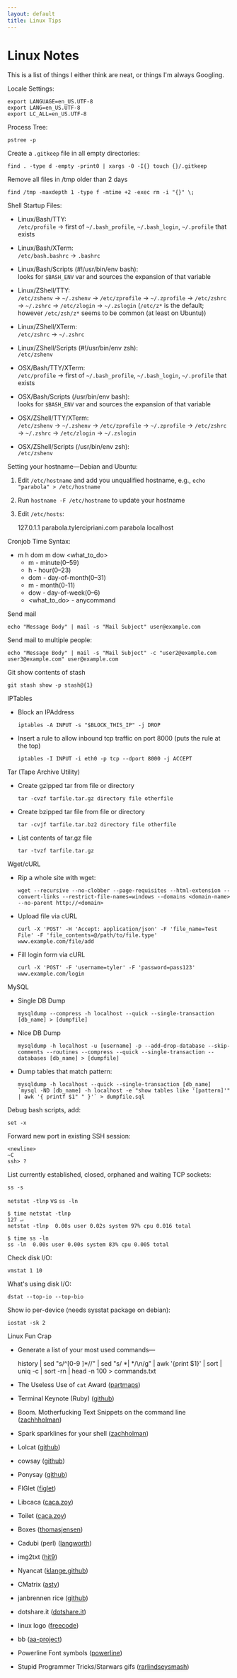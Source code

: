 ```yaml
---
layout: default
title: Linux Tips
---
```


# Linux Notes

This is a list of things I either think are neat, or things I'm always Googling.

Locale Settings:

```
export LANGUAGE=en_US.UTF-8
export LANG=en_US.UTF-8
export LC_ALL=en_US.UTF-8
```

Process Tree:

```
pstree -p
```

Create a `.gitkeep` file in all empty directories:

```
find . -type d -empty -print0 | xargs -0 -I{} touch {}/.gitkeep
```

Remove all files in /tmp older than 2 days

```
find /tmp -maxdepth 1 -type f -mtime +2 -exec rm -i "{}" \;
```

Shell Startup Files:

- Linux/Bash/TTY:<br>
  `/etc/profile` &rarr; first of `~/.bash_profile`, `~/.bash_login`, `~/.profile` that exists

- Linux/Bash/XTerm:<br>
  `/etc/bash.bashrc` &rarr; `.bashrc`

- Linux/Bash/Scripts (#!/usr/bin/env bash):<br>
  looks for `$BASH_ENV` var and sources the expansion of that variable

- Linux/ZShell/TTY:<br>
  `/etc/zshenv` &rarr; `~/.zshenv` &rarr; `/etc/zprofile` &rarr; `~/.zprofile` &rarr; `/etc/zshrc` &rarr; `~/.zshrc` &rarr; `/etc/zlogin` &rarr; `~/.zslogin` (`/etc/z*` is the default; however `/etc/zsh/z*` seems to be common (at least on Ubuntu))

- Linux/ZShell/XTerm:<br>
  `/etc/zshrc` &rarr; `~/.zshrc`

- Linux/ZShell/Scripts (#!/usr/bin/env zsh):<br>
  `/etc/zshenv`

- OSX/Bash/TTY/XTerm:<br>
  `/etc/profile` &rarr; first of `~/.bash_profile`, `~/.bash_login`, `~/.profile` that exists

- OSX/Bash/Scripts (/usr/bin/env bash):<br>
  looks for `$BASH_ENV` var and sources the expansion of that variable

- OSX/ZShell/TTY/XTerm:<br>
  `/etc/zshenv` &rarr; `~/.zshenv` &rarr; `/etc/zprofile` &rarr; `~/.zprofile` &rarr; `/etc/zshrc` &rarr; `~/.zshrc` &rarr; `/etc/zlogin` &rarr; `~/.zslogin`

- OSX/ZShell/Scripts (/usr/bin/env zsh):<br>
  `/etc/zshenv`

Setting your hostname&#8212;Debian and Ubuntu:

1. Edit `/etc/hostname` and add you unqualified hostname, e.g., `echo "parabola" > /etc/hostname` 
2. Run `hostname -F /etc/hostname` to update your hostname
3. Edit `/etc/hosts`:

    127.0.1.1 parabola.tylercipriani.com parabola localhost

Cronjob Time Syntax:

- m h dom m dow <what_to_do>
  - m - minute(0–59)
  - h - hour(0–23)
  - dom - day-of-month(0–31)
  - m - month(0-11)
  - dow - day-of-week(0–6)
  - <what_to_do> - anycommand

Send mail

```
echo "Message Body" | mail -s "Mail Subject" user@example.com
```

Send mail to multiple people:

```
echo "Message Body" | mail -s "Mail Subject" -c "user2@example.com user3@example.com" user@example.com
```

Git show contents of stash

```
git stash show -p stash@{1}
```

IPTables

- Block an IPAddress
  
  ```
  iptables -A INPUT -s "$BLOCK_THIS_IP" -j DROP
  ```

- Insert a rule to allow inbound tcp traffic on port 8000 (puts the rule at the top)

  ```
  iptables -I INPUT -i eth0 -p tcp --dport 8000 -j ACCEPT
  ```

Tar (Tape Archive Utility)

- Create gzipped tar from file or directory

  ```
  tar -cvzf tarfile.tar.gz directory file otherfile
  ```

- Create bzipped tar file from file or directory

  ```
  tar -cvjf tarfile.tar.bz2 directory file otherfile
  ```

- List contents of tar.gz file

  ```
  tar -tvzf tarfile.tar.gz
  ```

Wget/cURL

- Rip a whole site with wget:

  ```
  wget --recursive --no-clobber --page-requisites --html-extension --convert-links --restrict-file-names=windows --domains <domain-name> --no-parent http://<domain>
  ```

- Upload file via cURL

  ```
  curl -X 'POST' -H 'Accept: application/json' -F 'file_name=Test File' -F 'file_contents=@/path/to/file.type' www.example.com/file/add
  ```

- Fill login form via cURL

  ```
  curl -X 'POST' -F 'username=tyler' -F 'password=pass123' www.example.com/login
  ```

MySQL

- Single DB Dump

  ```
  mysqldump --compress -h localhost --quick --single-transaction [db_name] > [dumpfile]
  ```

- Nice DB Dump

  ```
  mysqldump -h localhost -u [username] -p --add-drop-database --skip-comments --routines --compress --quick --single-transaction --databases [db_name] > [dumpfile]
  ```

- Dump tables that match pattern:

  ```
  mysqldump -h localhost --quick --single-transaction [db_name] `mysql -ND [db_name] -h localhost -e "show tables like '[pattern]'" | awk '{ printf $1" " }'` > dumpfile.sql
  ```

Debug bash scripts, add:

```
set -x
```

Forward new port in existing SSH session:

```
<newline>
~C
ssh> ?
```

List currently established, closed, orphaned and waiting TCP sockets:

```
ss -s
```

`netstat -tlnp` vs `ss -ln`

```
$ time netstat -tlnp                                                                                                   127 ↵
netstat -tlnp  0.00s user 0.02s system 97% cpu 0.016 total

$ time ss -ln       
ss -ln  0.00s user 0.00s system 83% cpu 0.005 total
```

Check disk I/O:

```
vmstat 1 10
```

What's using disk I/O:

```
dstat --top-io --top-bio
```

Show io per-device (needs sysstat package on debian):

```
iostat -sk 2
```

Linux Fun Crap

- Generate a list of your most used commands— 

    history | sed "s/^[0-9 ]*//" | sed "s/ *| */\n/g" | awk '{print $1}' | sort | uniq -c | sort -rn | head -n 100 > commands.txt

- The Useless Use of `cat` Award ([partmaps](http://partmaps.org/era/unix/award.html#cat))
- Terminal Keynote (Ruby) ([github](https://github.com/fxn/tkn))
- Boom. Motherfucking Text Snippets on the command line ([zachhholman](http://zachholman.com/boom/))
- Spark sparklines for your shell ([zachholman](http://zachholman.com/spark/))
- Lolcat ([github](https://github.com/busyloop/lolcat))
- cowsay ([github](https://github.com/schacon/cowsay))
- Ponysay ([github](https://github.com/erkin/ponysay))
- FIGlet ([figlet](http://www.figlet.org/))
- Libcaca ([caca.zoy](http://caca.zoy.org/wiki/libcaca))
- Toilet ([caca.zoy](http://caca.zoy.org/wiki/toilet))
- Boxes ([thomasjensen](http://boxes.thomasjensen.com/))
- Cadubi (perl) ([langworth](http://langworth.com/pub/cadubi/))
- img2txt ([hit9](http://hit9.org/img2txt/))
- Nyancat ([klange.github](https://github.com/klange/nyancat))
- CMatrix ([asty](http://www.asty.org/cmatrix/))
- janbrennen rice ([github](https://github.com/janbrennen/rice))
- dotshare.it ([dotshare.it](http://dotshare.it))
- linux logo ([freecode](http://freecode.com/projects/linuxlogo))
- bb ([aa-project](http://aa-project.sourceforge.net/bb/))
- Powerline Font symbols ([powerline](https://powerline.readthedocs.org/en/latest/fontpatching.html))
- Stupid Programmer Tricks/Starwars gifs ([rarlindseysmash](http://rarlindseysmash.com/posts/stupid-programmer-tricks-and-star-wars-gifs))